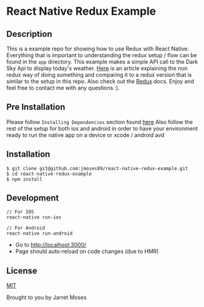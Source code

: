 React Native Redux Example
======================================================

## Description
This is a example repo for showing how to use Redux with React Native. Everything that is important to understanding the redux setup / flow can be found in the `app` directory. This example makes a simple API call to the Dark Sky Api to display today's weather. [Here](https://medium.com/@stowball/a-dummys-guide-to-redux-and-thunk-in-react-d8904a7005d3#.bultwm53oa) is an article explaining the non redux way of doing something and comparing it to a redux version that is similar to the setup in this repo. Also check out the [Redux](http://redux.js.org/) docs. Enjoy and feel free to contact me with any questions :).

## Pre Installation
Please follow `Installing Dependencies` section found [here](https://facebook.github.io/react-native/docs/getting-started.html)
Also follow the rest of the setup for both ios and android in order to have your environment ready to run the native app on a device or xcode / android avd

## Installation

```
$ git clone git@github.com:jmoses89/react-native-redux-example.git
$ cd react-native-redux-example
$ npm install
```

## Development

```
// For IOS
react-native run-ios

// For Android
react-native run-android
```
* Go to [http://localhost:3000/](http://localhost:3000/)
* Page should auto-reload on code changes (due to HMR)


## License

[MIT](http://opensource.org/licenses/MIT)

Brought to you by Jarret Moses
